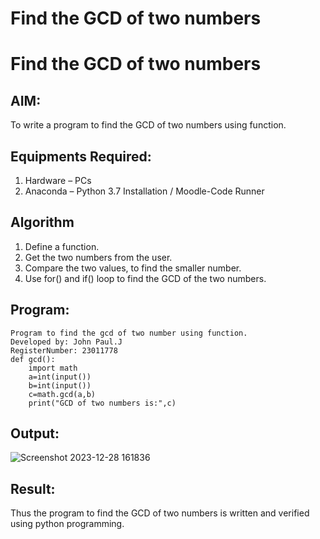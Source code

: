 # Find the GCD of two numbers

# Find the GCD of two numbers

## AIM:
To write a program to find the GCD of two numbers using function.

## Equipments Required:
1. Hardware – PCs
2. Anaconda – Python 3.7 Installation / Moodle-Code Runner

## Algorithm
1. Define a function.
2. Get the two numbers from the user.
3. Compare the two values, to find the smaller number.
4. Use for() and if() loop to find the GCD of the two numbers.

## Program:
```
Program to find the gcd of two number using function.
Developed by: John Paul.J
RegisterNumber: 23011778
def gcd():
    import math
    a=int(input())
    b=int(input())
    c=math.gcd(a,b)
    print("GCD of two numbers is:",c)
```

## Output:

![Screenshot 2023-12-28 161836](https://github.com/JOHNSUBIK/GCD-of-two-numbers/assets/150279319/fd924f44-180e-4266-ac82-07aa67468dd1)



## Result:
Thus the program to find the GCD of two numbers is written and verified using python programming.

